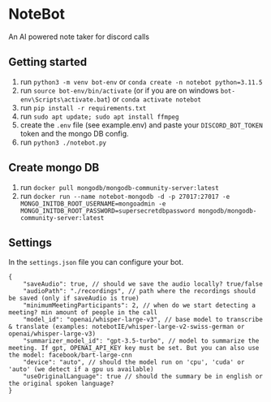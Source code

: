 # NoteBot
An AI powered note taker for discord calls

## Getting started
1. run `python3 -m venv bot-env` or `conda create -n notebot python=3.11.5`
2. run `source bot-env/bin/activate` (or if you are on windows `bot-env\Scripts\activate.bat`) or `conda activate notebot`
3. run `pip install -r requirements.txt`
4. run `sudo apt update; sudo apt install ffmpeg`
5. create the `.env` file (see example.env) and paste your `DISCORD_BOT_TOKEN` token and the mongo DB config.
6. run `python3 ./notebot.py`

## Create mongo DB
1. run `docker pull mongodb/mongodb-community-server:latest`
2. run `docker run --name notebot-mongodb -d -p 27017:27017 -e MONGO_INITDB_ROOT_USERNAME=mongoadmin -e MONGO_INITDB_ROOT_PASSWORD=supersecretdbpassword mongodb/mongodb-community-server:latest`

## Settings
In the `settings.json` file you can configure your bot.
```
{
    "saveAudio": true, // should we save the audio locally? true/false
    "audioPath": "./recordings", // path where the recordings should be saved (only if saveAudio is true)
    "minimumMeetingParticipants": 2, // when do we start detecting a meeting? min amount of people in the call
    "model_id": "openai/whisper-large-v3", // base model to transcribe & translate (examples: notebotIE/whisper-large-v2-swiss-german or openai/whisper-large-v3)
    "summarizer_model_id": "gpt-3.5-turbo", // model to summarize the meeting. If gpt, OPENAI_API_KEY key must be set. But you can also use the model: facebook/bart-large-cnn
    "device": "auto", // should the model run on 'cpu', 'cuda' or 'auto' (we detect if a gpu us available)
    "useOriginalLanguage": true // should the summary be in english or the original spoken language?
}
```